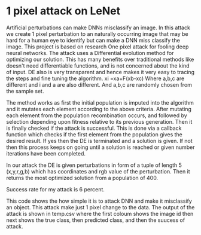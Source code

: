 # 1 pixel attack on LeNet

Artificial perturbations can make DNNs misclassify an image. In this attack we create 1 pixel perturbation to an naturally occurring image that may be hard for a human eye to identify but can make a DNN miss classify the image. This project is based on research One pixel attack for fooling deep neural networks.
The attack uses a Differential evolution method for optimizing our solution. This has many benefits over traditional methods like doesn't need differentiable functions, and is not concerned about the kind of input. DE also is very transparent and hence makes it very easy to tracing the steps and fine tuning the algorithm.
xi =xa+F(xb-xc)
Where a,b,c are different and i and a are also different. And a,b,c are randomly chosen from the sample set.

The method works as first the initial population is imputed into the algorithm and it mutates each element according to the above criteria. After mutating each element from the population recombination occurs, and followed by selection depending upon fitness relative to its previous generation. Then it is finally checked if the attack is successful. This is done via a callback function which checks if the first element from the population gives the desired result. If yes then the DE is terminated and a solution is given. If not then this process keeps on going until a solution is reached or given number iterations have been completed.

In our attack the DE is given perturbations in form of a tuple of length 5 (x,y,r,g,b) which has coordinates and rgb value of the perturbation. Then it returns the most optimized solution from a population of 400.

Success rate for my attack is 6 percent.



This code shows the how simple it is to attack DNN and make it misclassify an object. This attack make just 1 pixel change to the data.
The output of the attack is shown in temp.csv
where the first coloum shows the image id then next shows the true class, then predicted class, and then the suucess of attack.
